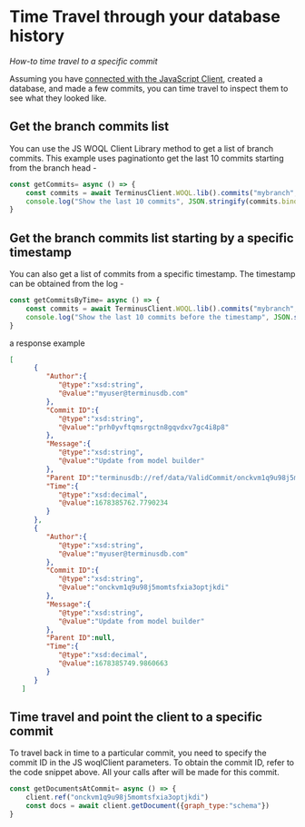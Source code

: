 # Time Travel through your database history

*How-to time travel to a specific commit*

Assuming you have [connected with the JavaScript Client](../../use-the-clients/javascript-client/connect-to-javascript-client.md), created a database, and made a few commits, you can time travel to inspect them to see what they looked like.

## Get the branch commits list

You can use the JS WOQL Client Library method to get a list of branch commits. This example uses paginationto get the last 10 commits starting from the branch head -

```js
const getCommits= async () => {
    const commits = await TerminusClient.WOQL.lib().commits("mybranch", 10 ,0);
    console.log("Show the last 10 commits", JSON.stringify(commits.bindings,null,4))
}
```
## Get the branch commits list starting by a specific timestamp

You can also get a list of commits from a specific timestamp. The timestamp can be obtained from the log - 

```js
const getCommitsByTime= async () => {
    const commits = await TerminusClient.WOQL.lib().commits("mybranch", 10 ,0, 1678385999.7790234);
    console.log("Show the last 10 commits before the timestamp", JSON.stringify(commits.bindings,null,4))
}
```

a response example

```json
[
      {
         "Author":{
            "@type":"xsd:string",
            "@value":"myuser@terminusdb.com"
         },
         "Commit ID":{
            "@type":"xsd:string",
            "@value":"prh0yvftqmsrgctn8gqvdxv7gc4i8p8"
         },
         "Message":{
            "@type":"xsd:string",
            "@value":"Update from model builder"
         },
         "Parent ID":"terminusdb://ref/data/ValidCommit/onckvm1q9u98j5momtsfxia3optjkdi",
         "Time":{
            "@type":"xsd:decimal",
            "@value":1678385762.7790234
         }
      },
      {
         "Author":{
            "@type":"xsd:string",
            "@value":"myuser@terminusdb.com"
         },
         "Commit ID":{
            "@type":"xsd:string",
            "@value":"onckvm1q9u98j5momtsfxia3optjkdi"
         },
         "Message":{
            "@type":"xsd:string",
            "@value":"Update from model builder"
         },
         "Parent ID":null,
         "Time":{
            "@type":"xsd:decimal",
            "@value":1678385749.9860663
         }
      }
   ]
```

## Time travel and point the client to a specific commit

To travel back in time to a particular commit, you need to specify the commit ID in the JS woqlClient parameters. To obtain the commit ID, refer to the code snippet above. All your calls after will be made for this commit. 

```js
const getDocumentsAtCommit= async () => {
    client.ref("onckvm1q9u98j5momtsfxia3optjkdi")
    const docs = await client.getDocument({graph_type:"schema"})
}

```
